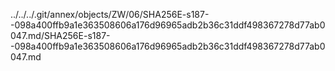 ../../../.git/annex/objects/ZW/06/SHA256E-s187--098a400ffb9a1e363508606a176d96965adb2b36c31ddf498367278d77ab0047.md/SHA256E-s187--098a400ffb9a1e363508606a176d96965adb2b36c31ddf498367278d77ab0047.md